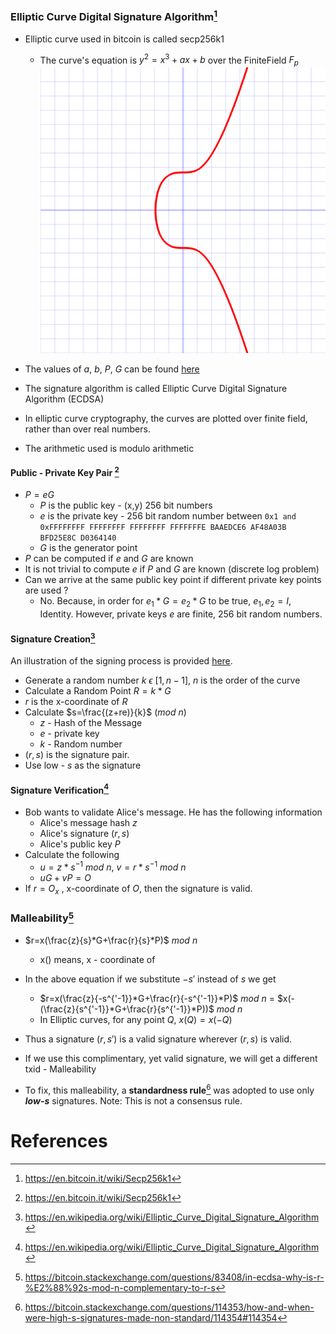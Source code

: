### Elliptic Curve Digital Signature Algorithm[^1]
- Elliptic curve used in bitcoin is called secp256k1
	- The curve's equation is $y^2=x^3+ax+b$ over the FiniteField $F_p$ 
 ![|400](images/ellipticcurve.png)

- The values of $a$, $b$, $P$, $G$ can be found [here]( https://en.bitcoin.it/wiki/Secp256k1)
- The signature algorithm is called Elliptic Curve Digital Signature Algorithm (ECDSA) 
- In elliptic curve cryptography, the curves are plotted over finite field, rather than over real numbers. 
- The arithmetic used is modulo arithmetic 
#### Public - Private Key Pair [^1]
- $P=eG$
	- $P$ is the public key - (x,y) 256 bit numbers
	- $e$ is the private key - 256 bit random number between `0x1 and 0xFFFFFFFF FFFFFFFF FFFFFFFF FFFFFFFE BAAEDCE6 AF48A03B BFD25E8C D0364140`
	- $G$ is the generator point
- $P$ can be computed if $e$ and $G$ are known
- It is not trivial to compute $e$ if $P$ and $G$ are known (discrete log problem)
- Can we arrive at the same public key point if different private key points are used ?
	- No. Because, in order for $e_1*G = e_2*G$ to be true, $e_1, e_2 = I$, Identity. However, private keys $e$ are finite, 256 bit random numbers. 
#### Signature Creation[^2]
An illustration of the signing process is provided [here](Digital%20Signature.md).
- Generate a random number $k$ $\epsilon$ $[1, n-1]$, $n$ is the order of the curve
- Calculate a Random Point $R = k*G$ 
-  $r$ is the x-coordinate of $R$
- Calculate $s=\frac{(z+re)}{k}$ $(mod$ $n)$
	- $z$ - Hash of the Message
	- $e$ - private key
	- $k$ - Random number
- $(r,s)$ is the signature pair. 
- Use low - $s$ as the signature
#### Signature Verification[^2]
- Bob wants to validate Alice's message. He has the following information 
	- Alice's message hash $z$
	- Alice's signature $(r,s)$
	- Alice's public key $P$
- Calculate the following 
	- $u=z*s^{-1}$ $mod$ $n$, $v=r*s^{-1}$ $mod$ $n$
	- $uG+vP=O$
- If $r=O_x$ , x-coordinate of $O$, then the signature is valid. 

### Malleability[^3]
- $r=x(\frac{z}{s}*G+\frac{r}{s}*P)$ $mod$ $n$
	- x() means, x - coordinate of 
- In the above equation if we substitute $-s'$ instead of $s$ we get 
	- $r=x(\frac{z}{-s^{'-1}}*G+\frac{r}{-s^{'-1}}*P)$ $mod$ $n$ =  $x(-(\frac{z}{s^{'-1}}*G+\frac{r}{s^{'-1}}*P))$ $mod$ $n$
	- In Elliptic curves, for any point $Q$, $x(Q) = x(-Q)$
 
- Thus a signature $(r,s')$ is a valid signature wherever $(r,s)$ is valid. 
- If we use this complimentary, yet valid signature, we will get a different txid - Malleability 
- To fix, this malleability, a **standardness rule**[^4] was adopted to use only ***low-s*** signatures. Note: This is not a consensus rule.  
# References

[^1]: https://en.bitcoin.it/wiki/Secp256k1
[^2]: https://en.wikipedia.org/wiki/Elliptic_Curve_Digital_Signature_Algorithm
[^3]: https://bitcoin.stackexchange.com/questions/83408/in-ecdsa-why-is-r-%E2%88%92s-mod-n-complementary-to-r-s
[^4]: https://bitcoin.stackexchange.com/questions/114353/how-and-when-were-high-s-signatures-made-non-standard/114354#114354
